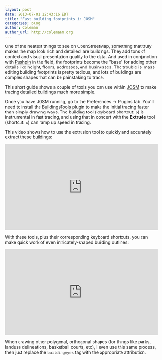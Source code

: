 ```yaml
---
layout: post
date: 2013-07-01 12:43:16 EDT
title: "Fast building footprints in JOSM"
categories: blog
author: Coleman
author_url: http://colemanm.org
---
```


One of the neatest things to see on OpenStreetMap, something that truly makes the map look rich and detailed, are buildings. They add tons of context and visual presentation quality to the data. And used in conjunction with [Pushpin](http://pushpinosm.org/) in the field, the footprints become the "base" for adding other details like height, floors, addresses, and businesses. The trouble is, mass editing building footprints is pretty tedious, and lots of buildings are complex shapes that can be painstaking to trace.

This short guide shows a couple of tools you can use within [JOSM](http://josm.openstreetmap.de/) to make tracing detailed buildings much more simple.

Once you have JOSM running, go to the Preferences &rarr; Plugins tab. You'll need to install the [BuildingsTools](http://wiki.openstreetmap.org/wiki/JOSM/Plugins/BuildingsTools) plugin to make the initial tracing faster than simply drawing ways. The building tool (keyboard shortcut: `b`) is instrumental in fast tracing, and using that in concert with the **Extrude** tool (shortcut: `x`) can ramp up speed in tracing.

This video shows how to use the extrusion tool to quickly and accurately extract these buildings:

<iframe src="http://player.vimeo.com/video/69505541?title=0&amp;byline=0&amp;portrait=0&amp;color=c9ff23" width="500" height="282" frameborder="0"> </iframe>

With these tools, plus their corresponding keyboard shortcuts, you can make quick work of even intricately-shaped building outlines:

<iframe src="http://player.vimeo.com/video/69516467?title=0&amp;byline=0&amp;portrait=0&amp;color=c9ff23" width="500" height="281" frameborder="0"> </iframe>

When drawing other polygonal, orthogonal shapes (for things like parks, landuse delineations, basketball courts, etc), I even use this same process, then just replace the `building=yes` tag with the appropriate attribution.

